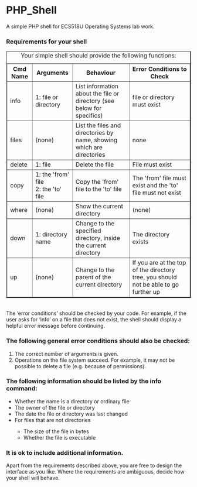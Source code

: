 # PHP_Shell
A simple PHP shell for ECS518U Operating Systems lab work. 


<h3>Requirements for your shell</h3>
<table border="2">
        <caption>Your simple shell should provide the following functions:</caption>
        <tr>
        <th>Cmd Name</th><th>Arguments</th><th>Behaviour</th><th>Error Conditions to Check
        </tr>
        <tr>
            <td>info</td><td>1: file or directory</td><td>List information about the file or directory (see below for specifics)</td><td>file or directory must exist</td>
        </tr>
        <tr>
          <td>files</td><td>(none)</td><td>List the files and directories by name, showing which are directories</td><td>none</td>
        </tr>
        <tr>
        <td>delete</td><td>1: file</td><td>Delete the file</td><td>File must exist</td>
        </tr>
        <tr>
        <td>copy</td><td>1: the 'from' file<br/>2: the 'to' file</td><td>Copy the 'from' file to the 'to' file</td><td>The 'from' file must exist and the 'to' file must not exist</td>
        </tr>
        <tr>
        <td>where</td><td>(none)</td><td>Show the current directory</td><td>(none)</td>
        </tr>
        <tr>
        <td>down</td><td>1: directory name</td><td>Change to the specified directory, inside the current directory</td><td>The directory exists</td>
        </tr>
        <tr>
        <td>up</td><td>(none)</td><td>Change to the parent of the current directory</td><td>If you are at the top of the directory tree, you should not be able to go further up</td>
        </tr>
</table><br/>
The ‘error conditions’ should be checked by your code. For example, if the user asks for ‘info’ on a file that does not exist, the shell should display a helpful error message before continuing.<br/>
<p><h3>The following general error conditions should also be checked:</h3><ol>
<li>The correct number of arguments is given.</li>
<li>Operations on the file system succeed. For example, it may not be possible to delete a file (e.g. because of permissions).</li></ol></p>
<p><h3>The following information should be listed by the info command:</h3><ul>
<li>Whether the name is a directory or ordinary file</li>
<li>The owner of the file or directory</li>
<li>The date the file or directory was last changed</li>
<li>For files that are not directories</li><ul>
<li>The size of the file in bytes</li>
<li>Whether the file is executable</li></ul></ul></p>
<p><h3>It is ok to include additional information.</h3>
Apart from the requirements described above, you are free to design the interface as you like. Where the requirements are ambiguous, decide how your shell will behave.</p>
